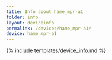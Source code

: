 ```yaml
---
title: Info about hame_mpr-a1
folder: info
layout: deviceinfo
permalink: /devices/hame_mpr-a1/
device: hame_mpr-a1
---
```

{% include templates/device_info.md %}
